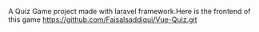 A Quiz Game project made with laravel framework.Here is the frontend of this game https://github.com/Faisalsaddiqui/Vue-Quiz.git
